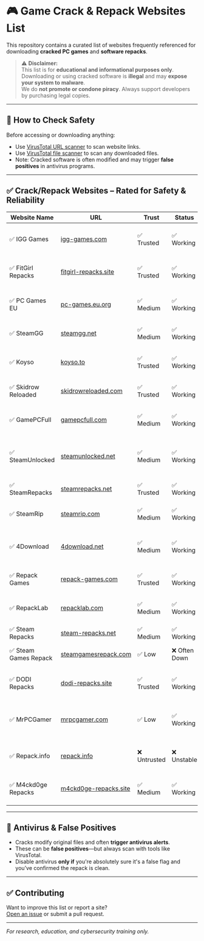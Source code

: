 # 🎮 Game Crack & Repack Websites List

This repository contains a curated list of websites frequently referenced for downloading **cracked PC games** and **software repacks**.

> ⚠️ **Disclaimer:**  
> This list is for **educational and informational purposes only**.  
> Downloading or using cracked software is **illegal** and may **expose your system to malware**.  
> We do **not promote or condone piracy**. Always support developers by purchasing legal copies.

---

## 🧪 How to Check Safety

Before accessing or downloading anything:

- Use [VirusTotal URL scanner](https://www.virustotal.com/gui/home/url) to scan website links.
- Use [VirusTotal file scanner](https://www.virustotal.com/gui/home/upload) to scan any downloaded files.
- Note: Cracked software is often modified and may trigger **false positives** in antivirus programs.

---

## ✅ Crack/Repack Websites – Rated for Safety & Reliability

| Website Name         | URL                                           | Trust     | Status    | Notes                                          |
|----------------------|-----------------------------------------------|-----------|-----------|------------------------------------------------|
| ✅ IGG Games          | [igg-games.com](https://igg-games.com/)         | ✅ Trusted | ✅ Working | Popular repack site, wide selection            |
| ✅ FitGirl Repacks    | [fitgirl-repacks.site](https://fitgirl-repacks.site/) | ✅ Trusted | ✅ Working | High-quality repacks, efficient compression    |
| ✅ PC Games EU        | [pc-games.eu.org](https://pc-games.eu.org/)     | ✅ Medium  | ✅ Working | Large selection, some intrusive ads            |
| ✅ SteamGG            | [steamgg.net](https://steamgg.net/)             | ✅ Medium  | ✅ Working | Steam-style UI for downloads                   |
| ✅ Koyso              | [koyso.to](https://koyso.to/)                   | ✅ Trusted | ✅ Working | Neat repacks, often updated                    |
| ✅ Skidrow Reloaded   | [skidrowreloaded.com](https://www.skidrowreloaded.com/) | ✅ Trusted | ✅ Working | Well-known cracking group                      |
| ✅ GamePCFull         | [gamepcfull.com](https://gamepcfull.com/)       | ✅ Medium  | ✅ Working | DLC-rich repacks, ElAmigos sometimes           |
| ✅ SteamUnlocked      | [steamunlocked.net](https://steamunlocked.net/) | ✅ Medium  | ✅ Working | Pre-installed browser-friendly games           |
| ✅ SteamRepacks       | [steamrepacks.net](https://steamrepacks.net/)   | ✅ Trusted | ✅ Working | Dedicated repack archive                       |
| ✅ SteamRip           | [steamrip.com](https://steamrip.com/)           | ✅ Medium  | ✅ Working | Game-focused with good UI                      |
| ✅ 4Download          | [4download.net](https://4download.net/)         | ✅ Medium  | ✅ Working | Mixed software + games, check link scans       |
| ✅ Repack Games       | [repack-games.com](https://repack-games.com/)   | ✅ Trusted | ✅ Working | Game-focused, simple UI                        |
| ✅ RepackLab          | [repacklab.com](https://repacklab.com/)         | ✅ Medium  | ✅ Working | Many recent AAA titles, adult content too      |
| ✅ Steam Repacks      | [steam-repacks.net](https://steam-repacks.net/) | ✅ Medium  | ✅ Working | Reliable repack hub                            |
| ✅ Steam Games Repack | [steamgamesrepack.com](https://steamgamesrepack.com/) | ✅ Low     | ❌ Often Down | May have mirror issues                         |
| ✅ DODI Repacks       | [dodi-repacks.site](https://dodi-repacks.site/) | ✅ Trusted | ✅ Working | One of the best-known trusted repackers        |
| ✅ MrPCGamer          | [mrpcgamer.com](https://www.mrpcgamer.com/)     | ✅ Low     | ✅ Working | Some cracked apps, site design not ideal       |
| ✅ Repack.info        | [repack.info](https://repack.info/)             | ❌ Untrusted | ❌ Unstable | Reports of fake mirrors and harmful redirects  |
| ✅ M4ckd0ge Repacks   | [m4ckd0ge-repacks.site](https://m4ckd0ge-repacks.site/) | ✅ Medium  | ✅ Working | Newer repacker, smaller catalog                |

---

## 🔐 Antivirus & False Positives

- Cracks modify original files and often **trigger antivirus alerts**.
- These can be **false positives**—but always scan with tools like VirusTotal.
- Disable antivirus **only if** you're absolutely sure it's a false flag and you’ve confirmed the repack is clean.

---

## ✅ Contributing

Want to improve this list or report a site?  
[Open an issue](https://github.com/techarye/Crack-Websites-Archive/issues) or submit a pull request.

---

*For research, education, and cybersecurity training only.*
